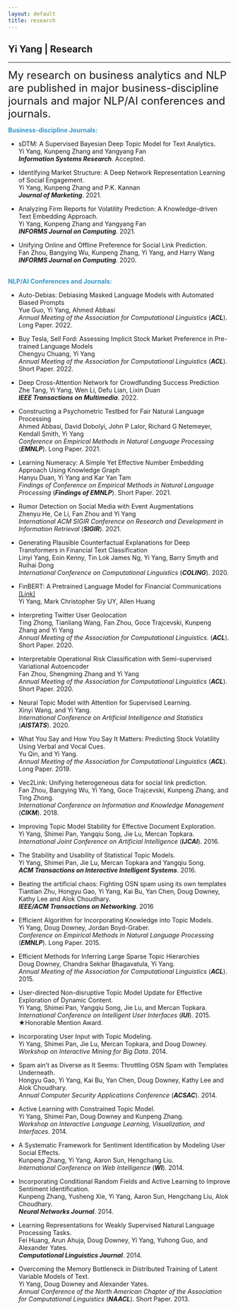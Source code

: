 ```yaml
---
layout: default
title: research
---
```


## Yi Yang | Research

* * *

<span style="font-size:24px;"> My research on business analytics and NLP are published in major business-discipline journals and major NLP/AI conferences and journals.</span>

<span style="color:#39c;">**Business-discipline Journals:**  </span> <br>
+ sDTM: A Supervised Bayesian Deep Topic Model for Text Analytics.<br>
Yi Yang, Kunpeng Zhang and Yangyang Fan <br>
***Information Systems Research***. Accepted.<br>

+ Identifying Market Structure: A Deep Network Representation Learning of Social Engagement. <br>
Yi Yang, Kunpeng Zhang and P.K. Kannan <br>
***Journal of Marketing***. 2021.<br>

+ Analyzing Firm Reports for Volatility Prediction: A Knowledge-driven Text Embedding Approach. <br>
Yi Yang, Kunpeng Zhang and Yangyang Fan<br> 
***INFORMS Journal on Computing***. 2021.<br>

+ Unifying Online and Offline Preference for Social Link Prediction.<br>
Fan Zhou, Bangying Wu, Kunpeng Zhang, Yi Yang, and Harry Wang <br> ***INFORMS Journal on Computing***. 2020.<br><br>

<span style="color:#39c;">**NLP/AI Conferences and Journals:**  </span>

+ Auto-Debias: Debiasing Masked Language Models with Automated Biased Prompts <br> Yue Guo, Yi Yang, Ahmed Abbasi<br> *Annual Meeting of the Association for Computational Linguistics* (***ACL***). Long Paper. 2022.<br>

+ Buy Tesla, Sell Ford: Assessing Implicit Stock Market Preference in Pre-trained Language Models <br> Chengyu Chuang, Yi Yang<br> *Annual Meeting of the Association for Computational Linguistics* (***ACL***). Short Paper. 2022.<br>

+ Deep Cross-Attention Network for Crowdfunding Success Prediction<br>Zhe Tang, Yi Yang, Wen Li, Defu Lian, Lixin Duan<br>***IEEE Transactions on Multimedia***. 2022.<br>

+ Constructing a Psychometric Testbed for Fair Natural Language Processing<br>Ahmed Abbasi, David Dobolyi, John P Lalor, Richard G Netemeyer, Kendall Smith, Yi Yang<br>*Conference on Empirical Methods in Natural Language Processing* (***EMNLP***). Long Paper. 2021. <br>

+ Learning Numeracy: A Simple Yet Effective Number Embedding Approach Using Knowledge Graph<br>Hanyu Duan, Yi Yang and Kar Yan Tam <br>*Findings of Conference on Empirical Methods in Natural Language Processing* (***Findings of EMNLP***). Short Paper. 2021.<br>

+ Rumor Detection on Social Media with Event Augmentations<br>
Zhenyu He, Ce Li, Fan Zhou and Yi Yang <br>
*International ACM SIGIR Conference on Research and Development in Information Retrieval* (***SIGIR***). 2021. <br>

+ Generating Plausible Counterfactual Explanations for Deep Transformers in Financial Text Classification <br>
Linyi Yang, Eoin Kenny, Tin Lok James Ng,  Yi Yang, Barry Smyth and Ruihai Dong <br>
*International Conference on Computational Linguistics* (***COLING***). 2020. <br>

+   FinBERT: A Pretrained Language Model for Financial Communications <a href="https://github.com/yya518/FinBERT"> [Link]</a>  <br>
 Yi Yang, Mark Christopher Siy UY, Allen Huang <br>

+   Interpreting Twitter User Geolocation   <br>
Ting Zhong, Tianliang Wang, Fan Zhou, Goce Trajcevski, Kunpeng Zhang and  Yi Yang <br>
*Annual Meeting of the Association for Computational Linguistics*. (***ACL***). Short Paper. 2020.<br>

+   Interpretable Operational Risk Classification with Semi-supervised Variational Autoencoder   <br>
Fan Zhou, Shengming Zhang and Yi Yang  <br>
*Annual Meeting of the Association for Computational Linguistics* (***ACL***). Short Paper. 2020.<br>

+  Neural Topic Model with Attention for Supervised Learning.  <br>
Xinyi Wang, and  Yi Yang.  <br>
*International Conference on Artificial Intelligence and Statistics* (***AISTATS***). 2020.<br>

+  What You Say and How You Say It Matters: Predicting Stock Volatility Using Verbal and Vocal Cues.  <br>
Yu Qin, and  Yi Yang.  <br>
*Annual Meeting of the Association for Computational Linguistics* (***ACL***). Long Paper. 2019.<br>

+  Vec2Link: Unifying heterogeneous data for social link prediction.  <br>
Fan Zhou, Bangying Wu,  Yi Yang, Goce Trajcevski, Kunpeng Zhang, and Ting Zhong. <br>
*International Conference on Information and Knowledge Management* (***CIKM***). 2018.<br>

+  Improving Topic Model Stability for Effective Document Exploration. <br>
 Yi Yang, Shimei Pan, Yangqiu Song, Jie Lu, Mercan Topkara.  <br>
  *International Joint Conference on Artificial Intelligence* (***IJCAI***). 2016.<br>

+  The Stability and Usability of Statistical Topic Models. <br>
 Yi Yang, Shimei Pan, Jie Lu, Mercan Topkara and Yangqiu Song.  <br>
  ***ACM Transactions on Interactive Intelligent Systems***. 2016.<br>

+ Beating the artificial chaos: Fighting OSN spam using its own templates <br>
Tiantian Zhu, Hongyu Gao, Yi Yang, Kai Bu, Yan Chen, Doug Downey, Kathy Lee and Alok Choudhary. <br>
***IEEE/ACM Transactions on Networking***. 2016 <br>


+ Efficient Algorithm for Incorporating Knowledge into Topic Models.  <br>
 Yi Yang, Doug Downey, Jordan Boyd-Graber. <br>
  *Conference on Empirical Methods in Natural Language Processing* (***EMNLP***). Long Paper. 2015. <br>

+ Efficient Methods for Inferring Large Sparse Topic Hierarchies  <br>
Doug Downey, Chandra Sekhar Bhagavatula,  Yi Yang. <br>
*Annual Meeting of the Association for Computational Linguistics* (***ACL***). 2015. <br>

+  User-directed Non-disruptive Topic Model Update for Effective Exploration of Dynamic Content. <br>
     Yi Yang, Shimei Pan, Yangqiu Song, Jie Lu, and Mercan Topkara.<br>
    *International Conference on Intelligent User Interfaces* (***IUI***). 2015. <br>
    &#9733;Honorable Mention Award.
     <br>

+  Incorporating User Input with Topic Modeling.  <br>
Yi Yang, Shimei Pan, Jie Lu, Mercan Topkara, and Doug Downey. <br>
*Workshop on Interactive Mining for Big Data*. 2014. <br>

+  Spam ain’t as Diverse as It Seems: Throttling OSN Spam with Templates Underneath. <br>
Hongyu Gao,  Yi Yang, Kai Bu, Yan Chen, Doug Downey, Kathy Lee and Alok Choudhary. <br>
*Annual Computer Security Applications Conference* (***ACSAC***). 2014. <br>

+  Active Learning with Constrained Topic Model.  <br>
 Yi Yang, Shimei Pan, Doug Downey and Kunpeng Zhang. <br>
  *Workshop on Interactive Language Learning, Visualization, and Interfaces*. 2014.<br>

+  A Systematic Framework for Sentiment Identification by Modeling User Social Effects. <br>
Kunpeng Zhang,   Yi Yang, Aaron Sun, Hengchang Liu. <br>
*International Conference on Web Intelligence* (***WI***). 2014.<br>

+  Incorporating Conditional Random Fields and Active Learning to Improve Sentiment Identification.  <br> Kunpeng Zhang, Yusheng Xie,  Yi Yang, Aaron Sun, Hengchang Liu, Alok Choudhary. <br>
***Neural Networks Journal***. 2014.<br>

+  Learning Representations for Weakly Supervised Natural Language Processing Tasks. <br>
Fei Huang, Arun Ahuja, Doug Downey,  Yi Yang, Yuhong Guo, and Alexander Yates. <br>
***Computational Linguistics Journal***.  2014.<br>

+  Overcoming the Memory Bottleneck in Distributed Training of Latent Variable Models of Text.  <br>
Yi Yang, Doug Downey and Alexander Yates. <br>
*Annual Conference of the North American Chapter of the Association for Computational Linguistics* (***NAACL***). Short Paper. 2013.
